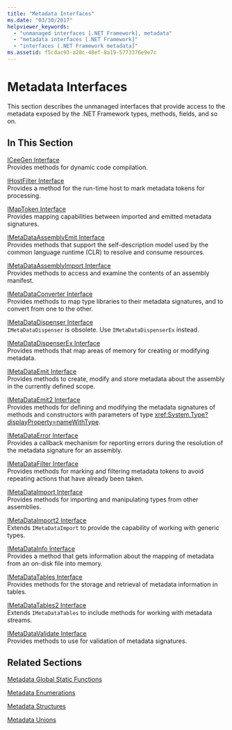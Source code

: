 ```yaml
---
title: "Metadata Interfaces"
ms.date: "03/30/2017"
helpviewer_keywords: 
  - "unmanaged interfaces [.NET Framework], metadata"
  - "metadata interfaces [.NET Framework]"
  - "interfaces (.NET Framework metadata]"
ms.assetid: f5cdac93-a28c-48ef-8a19-5773376e9e7c
---
```

# Metadata Interfaces
This section describes the unmanaged interfaces that provide access to the metadata exposed by the .NET Framework types, methods, fields, and so on.  
  
## In This Section  
 [ICeeGen Interface](iceegen-interface.md)  
 Provides methods for dynamic code compilation.  
  
 [IHostFilter Interface](ihostfilter-interface.md)  
 Provides a method for the run-time host to mark metadata tokens for processing.  
  
 [IMapToken Interface](imaptoken-interface.md)  
 Provides mapping capabilities between imported and emitted metadata signatures.  
  
 [IMetaDataAssemblyEmit Interface](imetadataassemblyemit-interface.md)  
 Provides methods that support the self-description model used by the common language runtime (CLR) to resolve and consume resources.  
  
 [IMetaDataAssemblyImport Interface](imetadataassemblyimport-interface.md)  
 Provides methods to access and examine the contents of an assembly manifest.  
  
 [IMetaDataConverter Interface](imetadataconverter-interface.md)  
 Provides methods to map type libraries to their metadata signatures, and to convert from one to the other.  
  
 [IMetaDataDispenser Interface](imetadatadispenser-interface.md)  
 `IMetaDataDispenser` is obsolete. Use `IMetaDataDispenserEx` instead.  
  
 [IMetaDataDispenserEx Interface](imetadatadispenserex-interface.md)  
 Provides methods that map areas of memory for creating or modifying metadata.  
  
 [IMetaDataEmit Interface](imetadataemit-interface.md)  
 Provides methods to create, modify and store metadata about the assembly in the currently defined scope.  
  
 [IMetaDataEmit2 Interface](imetadataemit2-interface.md)  
 Provides methods for defining and modifying the metadata signatures of methods and constructors with parameters of type <xref:System.Type?displayProperty=nameWithType>.  
  
 [IMetaDataError Interface](imetadataerror-interface.md)  
 Provides a callback mechanism for reporting errors during the resolution of the metadata signature for an assembly.  
  
 [IMetaDataFilter Interface](imetadatafilter-interface.md)  
 Provides methods for marking and filtering metadata tokens to avoid repeating actions that have already been taken.  
  
 [IMetaDataImport Interface](imetadataimport-interface.md)  
 Provides methods for importing and manipulating types from other assemblies.  
  
 [IMetaDataImport2 Interface](imetadataimport2-interface.md)  
 Extends `IMetaDataImport` to provide the capability of working with generic types.  
  
 [IMetaDataInfo Interface](imetadatainfo-interface.md)  
 Provides a method that gets information about the mapping of metadata from an on-disk file into memory.  
  
 [IMetaDataTables Interface](imetadatatables-interface.md)  
 Provides methods for the storage and retrieval of metadata information in tables.  
  
 [IMetaDataTables2 Interface](imetadatatables2-interface.md)  
 Extends `IMetaDataTables` to include methods for working with metadata streams.  
  
 [IMetaDataValidate Interface](imetadatavalidate-interface.md)  
 Provides methods to use for validation of metadata signatures.  
  
## Related Sections  
 [Metadata Global Static Functions](metadata-global-static-functions.md)  
  
 [Metadata Enumerations](metadata-enumerations.md)  
  
 [Metadata Structures](metadata-structures.md)  
  
 [Metadata Unions](metadata-unions.md)
